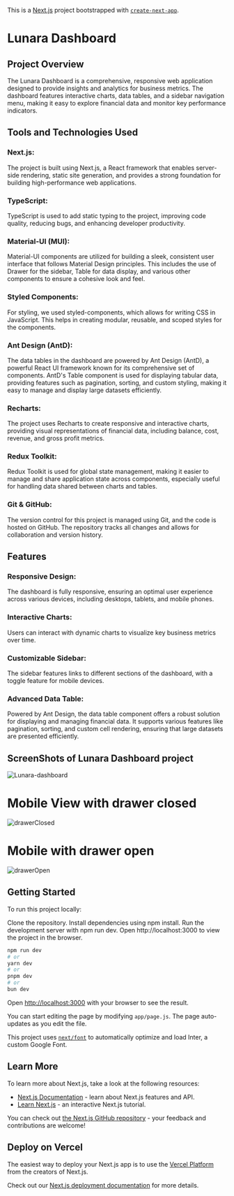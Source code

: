 This is a [Next.js](https://nextjs.org/) project bootstrapped with [`create-next-app`](https://github.com/vercel/next.js/tree/canary/packages/create-next-app).

# Lunara Dashboard
## Project Overview
The Lunara Dashboard is a comprehensive, responsive web application designed to provide insights and analytics for business metrics. The dashboard features interactive charts, data tables, and a sidebar navigation menu, making it easy to explore financial data and monitor key performance indicators.

## Tools and Technologies Used
### Next.js: 
The project is built using Next.js, a React framework that enables server-side rendering, static site generation, and provides a strong foundation for building high-performance web applications.
### TypeScript: 
TypeScript is used to add static typing to the project, improving code quality, reducing bugs, and enhancing developer productivity.
### Material-UI (MUI): 
Material-UI components are utilized for building a sleek, consistent user interface that follows Material Design principles. This includes the use of Drawer for the sidebar, Table for data display, and various other components to ensure a cohesive look and feel.
### Styled Components: 
For styling, we used styled-components, which allows for writing CSS in JavaScript. This helps in creating modular, reusable, and scoped styles for the components.
### Ant Design (AntD): 
The data tables in the dashboard are powered by Ant Design (AntD), a powerful React UI framework known for its comprehensive set of components. AntD's Table component is used for displaying tabular data, providing features such as pagination, sorting, and custom styling, making it easy to manage and display large datasets efficiently.
### Recharts: 
The project uses Recharts to create responsive and interactive charts, providing visual representations of financial data, including balance, cost, revenue, and gross profit metrics.
### Redux Toolkit: 
Redux Toolkit is used for global state management, making it easier to manage and share application state across components, especially useful for handling data shared between charts and tables.
### Git & GitHub: 
The version control for this project is managed using Git, and the code is hosted on GitHub. The repository tracks all changes and allows for collaboration and version history.

## Features
### Responsive Design: 
The dashboard is fully responsive, ensuring an optimal user experience across various devices, including desktops, tablets, and mobile phones.
### Interactive Charts: 
Users can interact with dynamic charts to visualize key business metrics over time.
### Customizable Sidebar: 
The sidebar features links to different sections of the dashboard, with a toggle feature for mobile devices.
### Advanced Data Table: 
Powered by Ant Design, the data table component offers a robust solution for displaying and managing financial data. It supports various features like pagination, sorting, and custom cell rendering, ensuring that large datasets are presented efficiently.

## ScreenShots of Lunara Dashboard project
![Lunara-dashboard](https://github.com/user-attachments/assets/917c77eb-242b-461e-8cbe-27b21ecfb007)

# Mobile View with drawer closed
![drawerClosed](https://github.com/user-attachments/assets/a186b61a-7a04-4f80-b04c-5edac1730b4e)

# Mobile with drawer open
![drawerOpen](https://github.com/user-attachments/assets/f7c8acc3-c01f-4d75-8544-57a3b152d840)

## Getting Started
To run this project locally:

Clone the repository.
Install dependencies using npm install.
Run the development server with npm run dev.
Open http://localhost:3000 to view the project in the browser.

```bash
npm run dev
# or
yarn dev
# or
pnpm dev
# or
bun dev
```

Open [http://localhost:3000](http://localhost:3000) with your browser to see the result.

You can start editing the page by modifying `app/page.js`. The page auto-updates as you edit the file.

This project uses [`next/font`](https://nextjs.org/docs/basic-features/font-optimization) to automatically optimize and load Inter, a custom Google Font.

## Learn More

To learn more about Next.js, take a look at the following resources:

- [Next.js Documentation](https://nextjs.org/docs) - learn about Next.js features and API.
- [Learn Next.js](https://nextjs.org/learn) - an interactive Next.js tutorial.

You can check out [the Next.js GitHub repository](https://github.com/vercel/next.js/) - your feedback and contributions are welcome!

## Deploy on Vercel

The easiest way to deploy your Next.js app is to use the [Vercel Platform](https://vercel.com/new?utm_medium=default-template&filter=next.js&utm_source=create-next-app&utm_campaign=create-next-app-readme) from the creators of Next.js.

Check out our [Next.js deployment documentation](https://nextjs.org/docs/deployment) for more details.
